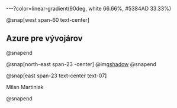 ---?color=linear-gradient(90deg, white 66.66%, #5384AD 33.33%)

@snap[west span-60 text-center]
## Azure pre vývojárov
@snapend

@snap[north-east span-23 -center]
@img[shadow](AzureForDevelopers/assets/img/avatar.jpg)
@snapend


@snap[east span-23 text-center text-07]

Milan Martiniak


@snapend